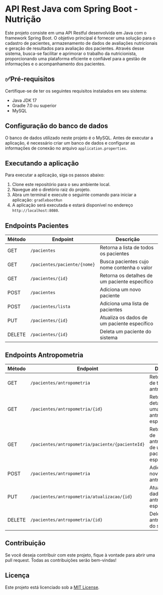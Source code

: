 
# API Rest Java com Spring Boot - Nutrição

Este projeto consiste em uma API Restful desenvolvida em Java com o framework Spring Boot. O objetivo principal é fornecer uma solução para o cadastro de pacientes, armazenamento de dados de avaliações nutricionais e geração de resultados para avaliação dos pacientes. Através desse sistema, busca-se facilitar e aprimorar o trabalho da nutricionista, proporcionando uma plataforma eficiente e confiável para a gestão de informações e o acompanhamento dos pacientes.
 
## ✅Pré-requisitos

Certifique-se de ter os seguintes requisitos instalados em seu sistema:

- Java JDK 17
- Gradle 7.0 ou superior
- MySQL

## Configuração do banco de dados

O banco de dados utilizado neste projeto é o MySQL. Antes de executar a aplicação, é necessário criar um banco de dados e configurar as informações de conexão no arquivo `application.properties`.

## Executando a aplicação

Para executar a aplicação, siga os passos abaixo:

1. Clone este repositório para o seu ambiente local.
2. Navegue até o diretório raiz do projeto.
3. Abra um terminal e execute o seguinte comando para iniciar a aplicação: `gradlebootRun` 
4. A aplicação será executada e estará disponível no endereço `http://localhost:8080`.

## Endpoints Pacientes

| Método | Endpoint                                | Descrição                                       |
| ------ | --------------------------------------- | ----------------------------------------------- |
| GET    | `/pacientes`                            | Retorna a lista de todos os pacientes           |
| GET    | `/pacientes/paciente/{nome}`             | Busca pacientes cujo nome contenha o valor      |
| GET    | `/pacientes/{id}`                        | Retorna os detalhes de um paciente específico   |
| POST   | `/pacientes`                            | Adiciona um novo paciente                       |
| POST   | `/pacientes/lista`                       | Adiciona uma lista de pacientes                 |
| PUT    | `/pacientes/{id}`                        | Atualiza os dados de um paciente específico     |
| DELETE | `/pacientes/{id}`                        | Deleta um paciente do sistema                   |

## Endpoints Antropometria

| Método | Endpoint                                  | Descrição                                            |
| ------ | ----------------------------------------- | ---------------------------------------------------- |
| GET    | `/pacientes/antropometria`                | Retorna a lista de todas as antropometrias           |
| GET    | `/pacientes/antropometria/{id}`            | Retorna os detalhes de uma antropometria específica  |
| GET    | `/pacientes/antropometria/paciente/{pacienteId}` | Retorna a lista de antropometrias de um paciente específico |
| POST   | `/pacientes/antropometria`                | Adiciona uma nova antropometria                      |
| PUT    | `/pacientes/antropometria/atualizacao/{id}` | Atualiza os dados de uma antropometria específica |
| DELETE | `/pacientes/antropometria/{id}`            | Deleta uma antropometria do sistema                  |



## Contribuição

Se você deseja contribuir com este projeto, fique à vontade para abrir uma pull request. Todas as contribuições serão bem-vindas!

## Licença

Este projeto está licenciado sob a [MIT License](https://opensource.org/licenses/MIT).

